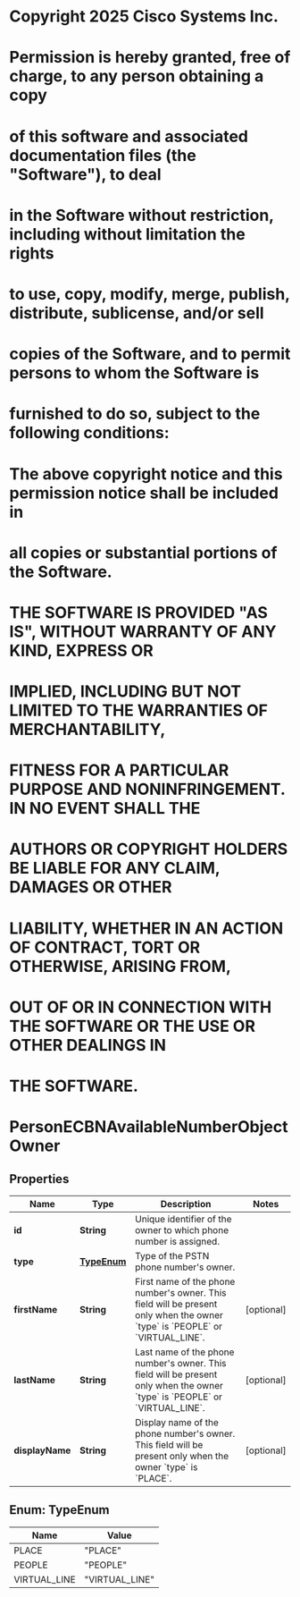 <!--  Copyright 2025 Cisco Systems Inc.

Permission is hereby granted, free of charge, to any person obtaining a copy
of this software and associated documentation files (the "Software"), to deal
in the Software without restriction, including without limitation the rights
to use, copy, modify, merge, publish, distribute, sublicense, and/or sell
copies of the Software, and to permit persons to whom the Software is
furnished to do so, subject to the following conditions:

The above copyright notice and this permission notice shall be included in
all copies or substantial portions of the Software.

THE SOFTWARE IS PROVIDED "AS IS", WITHOUT WARRANTY OF ANY KIND, EXPRESS OR
IMPLIED, INCLUDING BUT NOT LIMITED TO THE WARRANTIES OF MERCHANTABILITY,
FITNESS FOR A PARTICULAR PURPOSE AND NONINFRINGEMENT. IN NO EVENT SHALL THE
AUTHORS OR COPYRIGHT HOLDERS BE LIABLE FOR ANY CLAIM, DAMAGES OR OTHER
LIABILITY, WHETHER IN AN ACTION OF CONTRACT, TORT OR OTHERWISE, ARISING FROM,
OUT OF OR IN CONNECTION WITH THE SOFTWARE OR THE USE OR OTHER DEALINGS IN
THE SOFTWARE.-->
# Copyright 2025 Cisco Systems Inc.
#
# Permission is hereby granted, free of charge, to any person obtaining a copy
# of this software and associated documentation files (the "Software"), to deal
# in the Software without restriction, including without limitation the rights
# to use, copy, modify, merge, publish, distribute, sublicense, and/or sell
# copies of the Software, and to permit persons to whom the Software is
# furnished to do so, subject to the following conditions:
#
# The above copyright notice and this permission notice shall be included in
# all copies or substantial portions of the Software.
#
# THE SOFTWARE IS PROVIDED "AS IS", WITHOUT WARRANTY OF ANY KIND, EXPRESS OR
# IMPLIED, INCLUDING BUT NOT LIMITED TO THE WARRANTIES OF MERCHANTABILITY,
# FITNESS FOR A PARTICULAR PURPOSE AND NONINFRINGEMENT. IN NO EVENT SHALL THE
# AUTHORS OR COPYRIGHT HOLDERS BE LIABLE FOR ANY CLAIM, DAMAGES OR OTHER
# LIABILITY, WHETHER IN AN ACTION OF CONTRACT, TORT OR OTHERWISE, ARISING FROM,
# OUT OF OR IN CONNECTION WITH THE SOFTWARE OR THE USE OR OTHER DEALINGS IN
# THE SOFTWARE.



# PersonECBNAvailableNumberObjectOwner


## Properties

| Name | Type | Description | Notes |
|------------ | ------------- | ------------- | -------------|
|**id** | **String** | Unique identifier of the owner to which phone number is assigned. |  |
|**type** | [**TypeEnum**](#TypeEnum) | Type of the PSTN phone number&#39;s owner. |  |
|**firstName** | **String** | First name of the phone number&#39;s owner. This field will be present only when the owner &#x60;type&#x60; is &#x60;PEOPLE&#x60; or &#x60;VIRTUAL_LINE&#x60;. |  [optional] |
|**lastName** | **String** | Last name of the phone number&#39;s owner. This field will be present only when the owner &#x60;type&#x60; is &#x60;PEOPLE&#x60; or &#x60;VIRTUAL_LINE&#x60;. |  [optional] |
|**displayName** | **String** | Display name of the phone number&#39;s owner. This field will be present only when the owner &#x60;type&#x60; is &#x60;PLACE&#x60;. |  [optional] |



## Enum: TypeEnum

| Name | Value |
|---- | -----|
| PLACE | &quot;PLACE&quot; |
| PEOPLE | &quot;PEOPLE&quot; |
| VIRTUAL_LINE | &quot;VIRTUAL_LINE&quot; |



